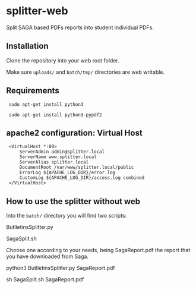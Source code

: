 # splitter-web
Split SAGA based PDFs reports into student individual PDFs.

## Installation
Clone the repository into your web root folder.

Make sure `uploads/` and `batch/tmp/` directories are web writable.

## Requirements
	 sudo apt-get install python3
	
	 sudo apt-get install python3-pypdf2

## apache2 configuration: Virtual Host

	 <VirtualHost *:80>
		 ServerAdmin admin@splitter.local
		 ServerName www.splitter.local
		 ServerAlias splitter.local
		 DocumentRoot /var/www/splitter.local/public
		 ErrorLog ${APACHE_LOG_DIR}/error.log
		 CustomLog ${APACHE_LOG_DIR}/access.log combined
	 </VirtualHost>

## How to use the splitter without web

Into the `batch/` directory you will find two scripts:

 ButlletinsSplitter.py

 SagaSplit.sh

Choose one according to your needs, being SagaReport.pdf the report that you have downloaded from Saga.

 python3 ButlletinsSplitter.py SagaReport.pdf

 sh SagaSplit.sh SagaReport.pdf

